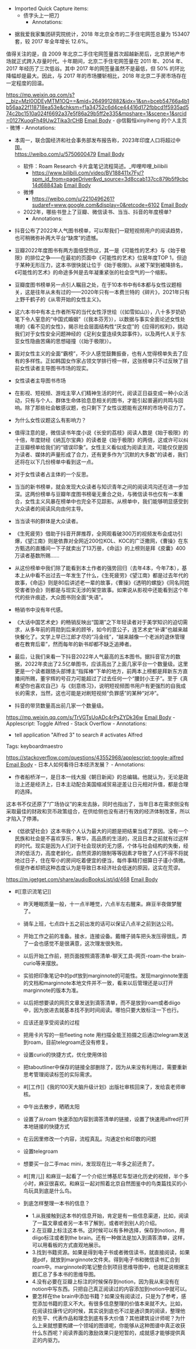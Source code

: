 - Imported Quick Capture items:
    - 债字头上一把刀
        - Annotations:

* 据我爱我家集团研究院统计，2018 年北京全市的二手住宅网签总量为 153407 套，较 2017 年全年增长 12.6%。



值得关注的是，自 2009 年北京二手住宅网签量首次超越新房后，北京房地产市场就正式跨入存量时代。十年期间，北京二手住宅网签量在 2011 年、2014
年、2017 年经历了三次低谷。其中 2017 年的网签量虽然不是最低，但 50% 的环比降幅却是最大。因此，与 2017 年的市场腰斩相比，2018
年北京二手房市场存在一定程度的回温。



https://mp.weixin.qq.com/s?__biz=MzI0ODEyMTM1OQ==&mid=2649912882&idx=1&sn=bceb54766a4b1b56aa22f118718ea53e&chksm=f1a34752c6d4ce44416d172fbbcd1f5935ad574c2bc1510a024f6692a37e5f86a29b5ff2e335&mpshare=1&scene=1&srcid=0127KuogFh49Uw2Tika3rCHB [Email Body](https://files.todoist.com/lPa6WI_zgjH6d5VBP9P2himnTR-SXdDQXOieup4H1PEknOfse0FRXKzZAFzZpUMA/by/21878347/as/file.html)
    - @信毅恒xinyiheng 的个人主页 - 微博
        - Annotations:

* 本周一，联合国经济和社会事务部发布报告称，2023年印度人口将超过中国。  
https://weibo.com/u/5750600479 [Email Body](https://files.todoist.com/xhgfwxyVZ-EU9gQ2-0G8KMfjUqmMf9TUhWAcUBXvaoy1YEuybDUR2Ftzlg8oTXTC/by/21878347/as/file.html)
    - 软件：Roam Research 卡片盒笔记流程简述。_哔哩哔哩_bilibili
        - https://www.bilibili.com/video/BV188411x7Fy/?spm_id_from=pageDriver&vd_source=3d8ccab137cc879b5f9cbc14d68843ab [Email Body](https://files.todoist.com/5FqSShbmKkVrNfmhjK7XoKBapQzJFHN1vgjJgfy0GXFo2nsGSsTlk5gplZb6IRMW/by/21878347/as/file.html)
    - 微博
        - https://weibo.com/u/2210496261?sudaref=www.google.com&display=0&retcode=6102 [Email Body](https://files.todoist.com/QWZbeaPH3hpFf9saxeMoOyfB0P1F7w1FDNGdpomGLFOXLZT162TNm2sTqFNSmSPP/by/21878347/as/file.html)
    - 2022年，哪些书登上了豆瓣、微信读书、当当、抖音的年度榜单?
        - Annotations:

* 抖音公布了2022年人气图书榜单，可以帮我们一窥短视频用户的阅读趋势，也可稍微弥补两大平台“缺席”的遗憾。

* 豆瓣2022年度图书有两方面倍受热议，其一是《可能性的艺术》与《始于极限》的排位之争——在最初的页面中《可能性的艺术》位居年度TOP 1，但迫于某种无形压力，这本书很快就让位于《始于极限》。从被下架到被降排名，《可能性的艺术》的命途多舛是去年凝重紧张的社会空气的一个缩影。

* 豆瓣度图书榜单另一点引人瞩目之处，在于10本书中有6本都与女性议题相关，这是往年从未有过的——2020年只有一本费兰特的《碎片》，2021年只有上野千鹤子的《从零开始的女性主义》。

* 这六本书中有本土作者所写的当代女性浮世绘（《如雪如山》），八十多岁奶奶笔下令人窒息的“中国式婚姻”（《我本芬芳》），以数据与事实全面论述女性处境的《看不见的女性》，揭示社会层面结构性“厌女症”的《应得的权利》，挑动我们对于女性安全问题神经的《足利女童连续失踪事件》，以及两代人关于东亚女性隐曲苦痛的思想碰撞（《始于极限》）。

* 面对女性主义的全面“霸榜”，不少人感觉鼓舞振奋，也有人觉得榜单失去了应有的多样性。正如韩国女作家占领文学排行榜一样，这张榜单只不过反映了目前女性读者主导图书市场的现实。

* 女性读者主导图书市场

* 在影视、短视频、游戏主宰人们精神生活的时代，阅读正日益变成一种小众活动，只有与个人、群体生命体验息息相关的图书，才能引起普遍的共鸣与回响。除了那些社会敏感议题，也只剩下了女性议题能有这样的市场号召力了。

* 为什么女性议题这么有影响力？

* 值得注意的是，微信读书年度小说《长安的荔枝》阅读人数是《始于极限》的十倍，年度财经《纳瓦尔宝典》的读者是《始于极限》的两倍，这或许可以纠正豆瓣榜单给我们的“错误印象”。女性主义看似成为阅读主流，可能仅仅是因为读者、媒体的声量形成了合力，还有更多作为“沉默的大多数”的读者，我们还将在以下几份榜单中看到这一点。

* 对于女性读者占主体的一个反思。

* 当当的新书榜单，就会发现大众读者与知识青年之间的阅读鸿沟还在进一步加深。这两份榜单与豆瓣年度图书榜毫无重合之处，与微信读书也仅有一本重合，女性主义风暴在榜单中也完全不见踪影。从榜单中，我们能够明显感受到大众读者的阅读风向由何主导。

* 当当读书的群体是大众读者。

* 《生死疲劳》借助于抖音开屏推荐，全网观看破300万的视频发布会成功引爆，《望江南》则是依靠对全网近200位KOL、KOC的广泛撒网，《曹操》在东方甄选的直播间一下子就卖出了13万册，《命运》的上榜则是拜《皮囊》400万读者基数所赐……

* 从这份榜单中我们除了能看到本土作者的强势回归（去年4本，今年7本），基本上从中看不出过去一年发生了什么，《生死疲劳》《望江南》都是过去年代的故事，《命运》则是80后讲述老一辈的故事，《曹操》《透明的螺旋》《同名同姓受害者协会》则都是与现实无涉的架空故事。如果说从影视中还能看到这个年代的些许痕迹，大众图书则全面“失语”。

* 畅销书中没有年代感。

* 《大话中国艺术史》的畅销反映出“国潮”之下年轻读者对于美学知识的迫切需求，从多年前的蒋勋到后来的顾爷，如今的意公子，连艺术史“补课”也越来越快餐化了。文学上早已江郎才尽的“冯金线”，“越来越像一个老派的退休管理者在教育后辈”，然而每年的新书却都不缺乏追捧者。

* 最后，让我们来看一下抖音2022年人气最高的五本图书。据抖音官方的数据，2022年卖出了2.5亿单图书，应该高出了上面几家平台一个数量级。这里更是一个读者跟随头部博主“指挥棒”下单的地方，前两本上榜都是拜新东方直播间所赐，董宇辉的号召力可能超过了过去任何一个“腰封小王子”。至于《真希望你也喜欢自己》与《刻意练习》，说明短视频图书用户有更强烈的自我成长的需求，当然，这也可能是对刷短视频“负罪感”的某种“对冲”。

* 抖音的带货数量高出前几家一个数量级。



https://mp.weixin.qq.com/s/TrVGTsUoADc4rPsZYDk36w [Email Body](https://files.todoist.com/Il3SDPqgGlZ_ExEJEKQhrg2zYiapyFd43j6BtU2OBufAoxWTfehOQSm0zUMsXBkw/by/21878347/as/file.html)
    - Applescript: Toggle Alfred - Stack Overflow
        - Annotations:

* tell application "Alfred 3" to search # activates Alfred

Tags: keyboardmaestro



https://stackoverflow.com/questions/43552968/applescript-toggle-alfred [Email Body](https://files.todoist.com/N4Le_ELlOjmK0CWmUdb9VhqLDmmCUNp2s8h13Jq0-hmIZ7Ch-kxuTyZwe7Fw8hEz/by/21878347/as/file.html)
    - 日本人如何看待日本经济发展？
        - Annotations:

* 作者船桥洋一，是日本一线大报《朝日新闻》的总编辑。他就认为，无论是政治上还是经济上，日本主动配合美国缩减贸易逆差让日元相对升值，都是合理的选择。

这本书不仅还原了“广场协议”的来龙去脉，同时也指出了，当年日本在需求侧没有采取最佳的财政和货币政策组合，在供给侧也没有进行有效的经济体制改革，所以才陷入了停滞。

* 《低欲望社会》这本书我个人认为最大的问题是把结果当成了原因。没有一个民族和社会是不喜欢享乐，奢华，高品质的生活的，况且日本之前就有过这样的时代。现实是因为人们对于社会现状的无力感，个体与社会结构的失衡，经济的低活力，高度老龄化，自然资源的限制等等因素才导致了人们不得不将就地过日子，住在窄小的房间吃着便宜的便当，每件事精打细算日子谨小慎微。但是作者却把这种态度认为是导致日本经济社会低迷的原因，这实在荒谬。



https://m.igetget.com/share/audioBooksList/id/468 [Email Body](https://files.todoist.com/lFinbhs97XgcMtIi02PWXzVplGvrGSBf4wS3BVjhlgSYyf_IVx32CnOlUYj1srSi/by/21878347/as/file.html)
- #[[意识流笔记]] 
    - 昨天睡眠质量一般，十一点半睡觉，六点半左右醒来。麻豆半夜做梦醒了。
    - 骑车上班，七点四十五之前出发的话可以保证八点半之前到达公司。
    - 开始工作之前的准备。接水，连接设备。戴帽子骑车把头发压得很乱，弄了一会也感觉不是很满意，这次理发很失败。
    - 以后开始工作前，把页面按照滴答清单-聊天工具-网页-roam-the brain-curio等来摆放。
    - 实验把印象笔记中的pdf放到marginnote的可能性。发现marginnote里面的文档和marginnote本地文件并不一致，看来以后管理还是以打开marginnote的版本为准。
    - 以后把想要读的网页文章发送到滴答清单，而不是放到roam或者diigo中，因为放进去就基本找不到时间阅读。哪怕只要大致标注一下也行。
    - 应该还是享受阅读的过程
    - 把用卡片写的一些fleeting note 用扫描全能王拍摄之后通过telegram发送到roam，目前telegroam还没有修复。
    - 设置curio的快捷方式，优化使用体验
    - 把taboutliner中保存的链接全部删除了，因为从来没有利用过，需要重新思考管理阅读标签的实际需求。
    - #[[工作]]《我的100天大脑升级计划》出版社审核回来了，发给袁老师审核。 
    - 中午出去散步，晒晒太阳
    - 设置了从roam 快速添加内容到滴答清单的链接，设置了快速用alfred打开本地链接的快捷方式
    - 在云因里修改一个内容，流程真乱。沟通定价和印数的问题
    - 设置telegroam
    - 想要买一台二手mac mini，发现现在比一年多之前还贵了。
    - #[[育儿]] 和麻豆一起看了一个介绍兰博基尼车型进化历史的视频，半个多小时，麻豆很喜欢。和麻豆一起对照着北京自然图鉴中的鸟类篇找买的小鸟玩具到底是什么鸟。
    - 到底怎样整理一本书的信息？

        - 1.从我接触到这本书的信息开始，肯定是有一些信息渠道，比如，阅读了一篇文章或者另一本书了解到，或者听到别人的介绍。
        - 2.在豆瓣上标注这本书。这时候可以有多种选择，保存到notion，用diigo标注或者到the brain。还有一种做法是加入到滴答清单，这样，可以用看板的方式直观地展示。
        - 3.找到书籍资源。如果是得到电子书或者微信读书，就直接阅读，如果是pdf，就放到marginnote文件夹。得到电子书和微信读书汇合到roam中。marginnote的笔记整合到项目思维导图中，也就是说根据主题汇总了多本书的思维导图。
        - 4.没有必要在豆瓣上标注的时候保存到notion，因为我从来没有在notion中写东西。只把自己真正阅读过的内容添加到notion中就可以。
        - 要怎样在the brain中添加书籍？如果没有阅读过，只是为了参考，感觉添加书籍的意义不大。有很多信息整理的价值本来就不大。比如，在阅读拉康传记的时候，其实说到底也不过是通识类的阅读，整理他的生平、代表作品和理念到底有多大价值？其他建筑设计师呢？为什么上来就想要构建一个领域的图谱呢，你能够从这种图谱中真正收获什么东西呢？阅读界面的激励效果只是短暂的，成就感才能够提供真正的内驱力。
